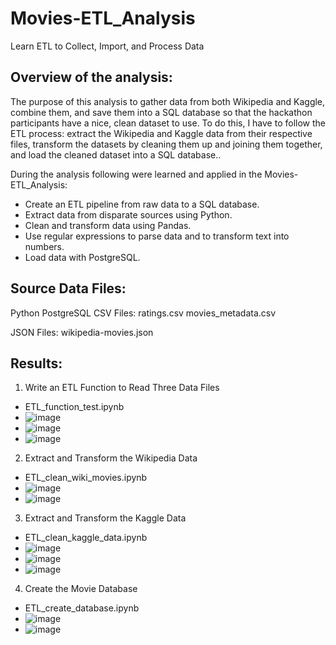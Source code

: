 # Movies-ETL_Analysis
Learn ETL to Collect, Import, and Process Data

## Overview of the analysis:
The purpose of this analysis to gather data from both Wikipedia and Kaggle, combine them, and save them into a SQL database so that the hackathon participants have a nice, clean dataset to use. To do this, I have to follow the ETL process: extract the Wikipedia and Kaggle data from their respective files, transform the datasets by cleaning them up and joining them together, and load the cleaned dataset into a SQL database.. 

 During the analysis following were learned and applied in the Movies-ETL_Analysis:
  * Create an ETL pipeline from raw data to a SQL database.
  * Extract data from disparate sources using Python.
  * Clean and transform data using Pandas.
  * Use regular expressions to parse data and to transform text into numbers.
  * Load data with PostgreSQL.

## Source Data Files:

Python PostgreSQL CSV Files:
ratings.csv
movies_metadata.csv

JSON Files:
wikipedia-movies.json

## Results:

1. Write an ETL Function to Read Three Data Files 
  * ETL_function_test.ipynb
  * ![image](https://user-images.githubusercontent.com/79486450/116017637-3098b800-a60e-11eb-99c6-b860b674d5ea.png)
  * ![image](https://user-images.githubusercontent.com/79486450/116017666-3f7f6a80-a60e-11eb-99e8-77acd47efdb1.png)
  * ![image](https://user-images.githubusercontent.com/79486450/116017679-473f0f00-a60e-11eb-951f-d875fa5b9a13.png)

2. Extract and Transform the Wikipedia Data
  * ETL_clean_wiki_movies.ipynb
  * ![image](https://user-images.githubusercontent.com/79486450/116017753-79e90780-a60e-11eb-9b5e-1f075ef75019.png)
  * ![image](https://user-images.githubusercontent.com/79486450/116017775-8b321400-a60e-11eb-9e3c-50f40f5d3d75.png)

3. Extract and Transform the Kaggle Data
  * ETL_clean_kaggle_data.ipynb
  * ![image](https://user-images.githubusercontent.com/79486450/116017880-c59bb100-a60e-11eb-9207-2a827d265a12.png)
  * ![image](https://user-images.githubusercontent.com/79486450/116017913-d64c2700-a60e-11eb-8509-2ec2d4c0a0d2.png)
  * ![image](https://user-images.githubusercontent.com/79486450/116017940-e82dca00-a60e-11eb-8666-f9c218a557c8.png)

4. Create the Movie Database
  * ETL_create_database.ipynb
  * ![image](https://user-images.githubusercontent.com/79486450/116018362-e57fa480-a60f-11eb-9d4a-0b4b671f40b2.png)
  * ![image](https://user-images.githubusercontent.com/79486450/116018236-9d608200-a60f-11eb-89cc-6aa12428de7c.png)


